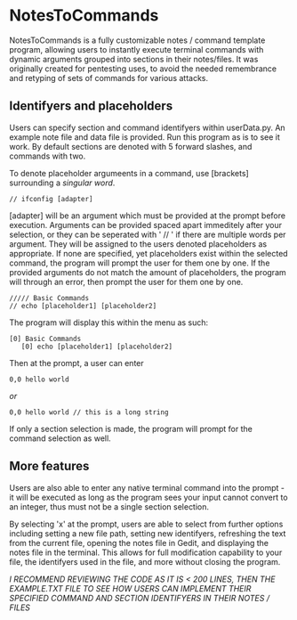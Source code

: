 # NotesToCommands

NotesToCommands is a fully customizable notes / command template program, allowing users to instantly execute terminal commands with dynamic arguments grouped into sections in their notes/files. It was originally created for pentesting uses, to avoid the needed remembrance and retyping of sets of commands for various attacks.

## Identifyers and placeholders

Users can specify section and command identifyers within userData.py. An example note file and data file is provided. Run this program as is to see it work. By default sections are denoted with 5 forward slashes, and commands with two. 

To denote placeholder argumeents in a command, use [brackets] surrounding a <i>singular word</i>.

<pre><code>// ifconfig [adapter]
</pre></code>

[adapter] will be an argument which must be provided at the prompt before execution. Arguments can be provided spaced apart immeditely after your selection, or they can be seperated with ' // ' if there are multiple words per argument. They will be assigned to the users denoted placeholders as appropriate. If none are specified, yet placeholders exist within the selected command, the program will prompt the user for them one by one. If the provided arguments do not match the amount of placeholders, the program will through an error, then prompt the user for them one by one.

<pre><code>///// Basic Commands
// echo [placeholder1] [placeholder2]
</pre></code>

The program will display this within the menu as such:

<pre><code>[0] Basic Commands
   [0] echo [placeholder1] [placeholder2]
</pre></code>

Then at the prompt, a user can enter 

<pre><code>0,0 hello world</pre></code>
<i>or</i>
<pre><code>0,0 hello world // this is a long string</pre></code>

If only a section selection is made, the program will prompt for the command selection as well. 

## More features

Users are also able to enter any native terminal command into the prompt - it will be executed as long as the program sees your input cannot convert to an integer, thus must not be a single section selection.

By selecting 'x' at the prompt, users are able to select from further options including setting a new file path, setting new identifyers, refreshing the text from the current file, opening the notes file in Gedit, and displaying the notes file in the terminal. This allows for full modification capability to your file, the identifyers used in the file, and more without closing the program.

<i>I RECOMMEND REVIEWING THE CODE AS IT IS < 200 LINES, THEN THE EXAMPLE.TXT FILE TO SEE HOW USERS CAN IMPLEMENT THEIR SPECIFIED COMMAND AND SECTION IDENTIFYERS IN THEIR NOTES / FILES</i>
